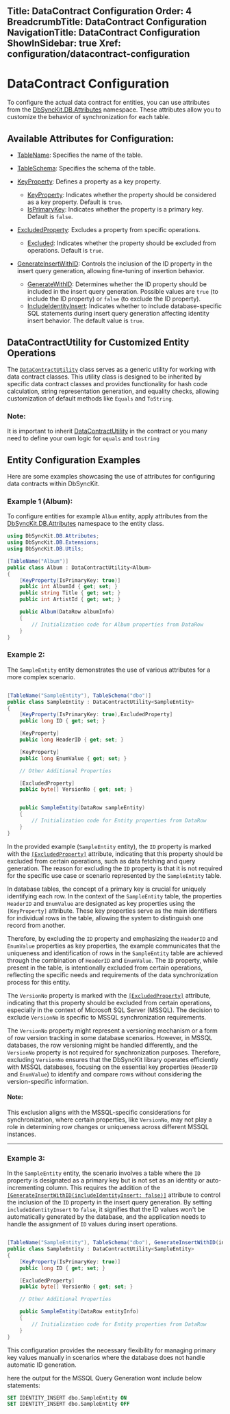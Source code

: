 ﻿Title: DataContract Configuration
Order: 4
BreadcrumbTitle: DataContract Configuration
NavigationTitle: DataContract Configuration
ShowInSidebar: true
Xref: configuration/datacontract-configuration
---

# DataContract Configuration

To configure the actual data contract for entities, you can use attributes from the [DbSyncKit.DB.Attributes](xref:api-DbSyncKit.DB.Attributes) namespace. These attributes allow you to customize the behavior of synchronization for each table.

## Available Attributes for Configuration:

- [TableName](xref:api-DbSyncKit.DB.Attributes.TableNameAttribute): Specifies the name of the table.
- [TableSchema](xref:api-DbSyncKit.DB.Attributes.TableSchemaAttribute): Specifies the schema of the table.
- [KeyProperty](xref:api-DbSyncKit.DB.Attributes.KeyPropertyAttribute): Defines a property as a key property.
    - [KeyProperty](xref:api-DbSyncKit.DB.Attributes.KeyPropertyAttribute.KeyProperty): Indicates whether the property should be considered as a key property. Default is `true`.
    - [IsPrimaryKey](xref:api-DbSyncKit.DB.Attributes.KeyPropertyAttribute.IsPrimaryKey): Indicates whether the property is a primary key. Default is `false`.

- [ExcludedProperty](xref:api-DbSyncKit.DB.Attributes.ExcludedPropertyAttribute): Excludes a property from specific operations.
    - [Excluded](xref:api-DbSyncKit.DB.Attributes.ExcludedPropertyAttribute.Excluded): Indicates whether the property should be excluded from operations. Default is `true`.

- [GenerateInsertWithID](xref:api-DbSyncKit.DB.Attributes.GenerateInsertWithIDAttribute): Controls the inclusion of the ID property in the insert query generation, allowing fine-tuning of insertion behavior.
    - [GenerateWithID](xref:api-DbSyncKit.DB.Attributes.GenerateInsertWithIDAttribute.GenerateWithID): Determines whether the ID property should be included in the insert query generation. Possible values are `true` (to include the ID property) or `false` (to exclude the ID property).
    - [IncludeIdentityInsert](xref:api-DbSyncKit.DB.Attributes.GenerateInsertWithIDAttribute.IncludeIdentityInsert): Indicates whether to include database-specific SQL statements during insert query generation affecting identity insert behavior. The default value is `true`.

## DataContractUtility for Customized Entity Operations

The [`DataContractUtility`](xref:api-DbSyncKit.DB.Utils.DataContractUtility<T>) class serves as a generic utility for working with data contract classes. This utility class is designed to be inherited by specific data contract classes and provides functionality for hash code calculation, string representation generation, and equality checks, allowing customization of default methods like `Equals` and `ToString`.

### Note:
It is important to inherit [DataContractUtility](xref:api-DbSyncKit.DB.Utils.DataContractUtility<T>) in the contract or you many need to define your own logic for `equals` and `tostring`

## Entity Configuration Examples

Here are some examples showcasing the use of attributes for configuring data contracts within DbSyncKit.

### Example 1 (Album):

To configure entities for example `Album` entity, apply attributes from the [DbSyncKit.DB.Attributes](xref:api-DbSyncKit.DB.Attributes) namespace to the entity class.

```csharp
using DbSyncKit.DB.Attributes;
using DbSyncKit.DB.Extensions;
using DbSyncKit.DB.Utils;

[TableName("Album")]
public class Album : DataContractUtility<Album>
{
    [KeyProperty(IsPrimaryKey: true)]
    public int AlbumId { get; set; }
    public string Title { get; set; }
    public int ArtistId { get; set; }

    public Album(DataRow albumInfo)
    {
        // Initialization code for Album properties from DataRow
    }
}
```


### Example 2:

The `SampleEntity` entity demonstrates the use of various attributes for a more complex scenario.

```csharp

[TableName("SampleEntity"), TableSchema("dbo")]
public class SampleEntity : DataContractUtility<SampleEntity>
{
    [KeyProperty(IsPrimaryKey: true),ExcludedProperty]
    public long ID { get; set; }

    [KeyProperty]
    public long HeaderID { get; set; }

    [KeyProperty]
    public long EnumValue { get; set; }

    // Other Additional Properties

    [ExcludedProperty]
    public byte[] VersionNo { get; set; }


    public SampleEntity(DataRow sampleEntity)
    {
        // Initialization code for Entity properties from DataRow
    }
}
```

In the provided example (`SampleEntity` entity), the `ID` property is marked with the [`[ExcludedProperty]`](xref:api-DbSyncKit.DB.Attributes.ExcludedPropertyAttribute) attribute, indicating that this property should be excluded from certain operations, such as data fetching and query generation. The reason for excluding the `ID` property is that it is not required for the specific use case or scenario represented by the `SampleEntity` table.

In database tables, the concept of a primary key is crucial for uniquely identifying each row. In the context of the `SampleEntity` table, the properties `HeaderID` and `EnumValue` are designated as key properties using the `[KeyProperty]` attribute. These key properties serve as the main identifiers for individual rows in the table, allowing the system to distinguish one record from another.

Therefore, by excluding the `ID` property and emphasizing the `HeaderID` and `EnumValue` properties as key properties, the example communicates that the uniqueness and identification of rows in the `SampleEntity` table are achieved through the combination of `HeaderID` and `EnumValue`. The `ID` property, while present in the table, is intentionally excluded from certain operations, reflecting the specific needs and requirements of the data synchronization process for this entity.


The `VersionNo` property is marked with the [`[ExcludedProperty]`](xref:api-DbSyncKit.DB.Attributes.ExcludedPropertyAttribute) attribute, indicating that this property should be excluded from certain operations, especially in the context of Microsoft SQL Server (MSSQL). The decision to exclude `VersionNo` is specific to MSSQL synchronization requirements.

The `VersionNo` property might represent a versioning mechanism or a form of row version tracking in some database scenarios. However, in MSSQL databases, the row versioning might be handled differently, and the `VersionNo` property is not required for synchronization purposes. Therefore, excluding `VersionNo` ensures that the DbSyncKit library operates efficiently with MSSQL databases, focusing on the essential key properties (`HeaderID` and `EnumValue`) to identify and compare rows without considering the version-specific information.

#### Note:
This exclusion aligns with the MSSQL-specific considerations for synchronization, where certain properties, like `VersionNo`, may not play a role in determining row changes or uniqueness across different MSSQL instances.

---

### Example 3:

In the `SampleEntity` entity, the scenario involves a table where the `ID` property is designated as a primary key but is not set as an identity or auto-incrementing column. This requires the addition of the [`[GenerateInsertWithID(includeIdentityInsert: false)]`](xref:api-DbSyncKit.DB.Attributes.GenerateInsertWithIDAttribute) attribute to control the inclusion of the `ID` property in the insert query generation. By setting `includeIdentityInsert` to `false`, it signifies that the ID values won't be automatically generated by the database, and the application needs to handle the assignment of `ID` values during insert operations.

```csharp

[TableName("SampleEntity"), TableSchema("dbo"), GenerateInsertWithID(includeIdentityInsert: false)]
public class SampleEntity : DataContractUtility<SampleEntity>
{
    [KeyProperty(IsPrimaryKey: true)]
    public long ID { get; set; }

    [ExcludedProperty]
    public byte[] VersionNo { get; set; }

    // Other Additional Properties

    public SampleEntity(DataRow entityInfo)
    {
        // Initialization code for Entity properties from DataRow
    }
}
```

This configuration provides the necessary flexibility for managing primary key values manually in scenarios where the database does not handle automatic ID generation.

here the output for the MSSQL Query Generation wont include below statements:
```sql
SET IDENTITY_INSERT dbo.SampleEntity ON
SET IDENTITY_INSERT dbo.SampleEntity OFF
```
